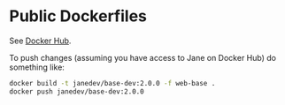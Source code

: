 # Public Dockerfiles

See [Docker Hub](https://hub.docker.com/r/janedev).

To push changes (assuming you have access to Jane on Docker Hub) do something
like:

```bash
docker build -t janedev/base-dev:2.0.0 -f web-base .
docker push janedev/base-dev:2.0.0
```
